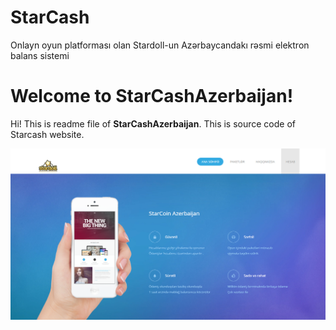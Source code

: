 # StarCash
Onlayn oyun platforması olan Stardoll-un Azərbaycandakı rəsmi elektron balans sistemi


# Welcome to StarCashAzerbaijan!

Hi! This is readme file of **StarCashAzerbaijan**. This is source code of Starcash website.

![Upper.az site srceenshot image](https://raw.githubusercontent.com/azer1ghost/StarCash/master/screencapture.png)
